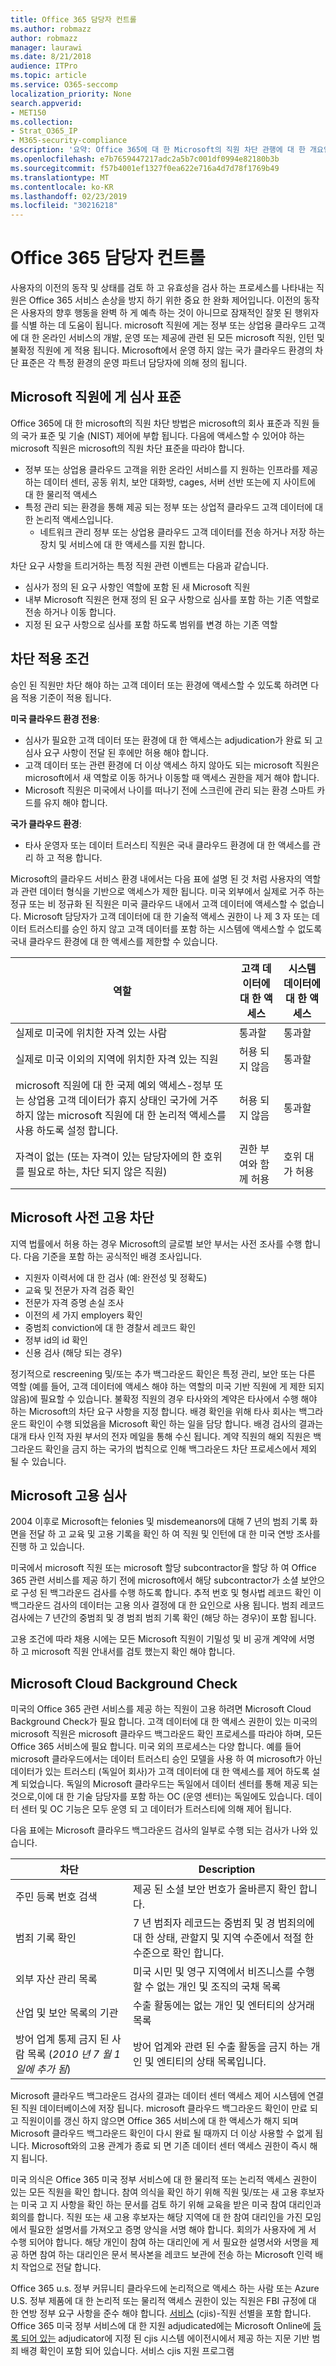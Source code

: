 ```yaml
---
title: Office 365 담당자 컨트롤
ms.author: robmazz
author: robmazz
manager: laurawi
ms.date: 8/21/2018
audience: ITPro
ms.topic: article
ms.service: O365-seccomp
localization_priority: None
search.appverid:
- MET150
ms.collection:
- Strat_O365_IP
- M365-security-compliance
description: '요약: Office 365에 대 한 Microsoft의 직원 차단 관행에 대 한 개요입니다.'
ms.openlocfilehash: e7b7659447217adc2a5b7c001df0994e82180b3b
ms.sourcegitcommit: f57b4001ef1327f0ea622e716a4d7d78f1769b49
ms.translationtype: MT
ms.contentlocale: ko-KR
ms.lasthandoff: 02/23/2019
ms.locfileid: "30216218"
---
```

# <a name="office-365-personnel-controls"></a>Office 365 담당자 컨트롤 

사용자의 이전의 동작 및 상태를 검토 하 고 유효성을 검사 하는 프로세스를 나타내는 직원은 Office 365 서비스 손상을 방지 하기 위한 중요 한 완화 제어입니다. 이전의 동작은 사용자의 향후 행동을 완벽 하 게 예측 하는 것이 아니므로 잠재적인 잘못 된 행위자를 식별 하는 데 도움이 됩니다. microsoft 직원에 게는 정부 또는 상업용 클라우드 고객에 대 한 온라인 서비스의 개발, 운영 또는 제공에 관련 된 모든 microsoft 직원, 인턴 및 불확정 직원에 게 적용 됩니다. Microsoft에서 운영 하지 않는 국가 클라우드 환경의 차단 표준은 각 특정 환경의 운영 파트너 담당자에 의해 정의 됩니다.

## <a name="microsofts-personnel-screening-standard"></a>Microsoft 직원에 게 심사 표준

Office 365에 대 한 microsoft의 직원 차단 방법은 microsoft의 회사 표준과 직원 들의 국가 표준 및 기술 (NIST) 제어에 부합 됩니다. 다음에 액세스할 수 있어야 하는 microsoft 직원은 microsoft의 직원 차단 표준을 따라야 합니다.
- 정부 또는 상업용 클라우드 고객을 위한 온라인 서비스를 지 원하는 인프라를 제공 하는 데이터 센터, 공동 위치, 보안 대화방, cages, 서버 선반 또는에 지 사이트에 대 한 물리적 액세스
- 특정 관리 되는 환경을 통해 제공 되는 정부 또는 상업적 클라우드 고객 데이터에 대 한 논리적 액세스입니다.
    - 네트워크 관리 정부 또는 상업용 클라우드 고객 데이터를 전송 하거나 저장 하는 장치 및 서비스에 대 한 액세스를 지원 합니다.

차단 요구 사항을 트리거하는 특정 직원 관련 이벤트는 다음과 같습니다.
- 심사가 정의 된 요구 사항인 역할에 포함 된 새 Microsoft 직원
- 내부 Microsoft 직원은 현재 정의 된 요구 사항으로 심사를 포함 하는 기존 역할로 전송 하거나 이동 합니다.
- 지정 된 요구 사항으로 심사를 포함 하도록 범위를 변경 하는 기존 역할

## <a name="screening-enforcement-criteria"></a>차단 적용 조건

승인 된 직원만 차단 해야 하는 고객 데이터 또는 환경에 액세스할 수 있도록 하려면 다음 적용 기준이 적용 됩니다.

**미국 클라우드 환경 전용**:
- 심사가 필요한 고객 데이터 또는 환경에 대 한 액세스는 adjudication가 완료 되 고 심사 요구 사항이 전달 된 후에만 허용 해야 합니다.
- 고객 데이터 또는 관련 환경에 더 이상 액세스 하지 않아도 되는 microsoft 직원은 microsoft에서 새 역할로 이동 하거나 이동할 때 액세스 권한을 제거 해야 합니다.
- Microsoft 직원은 미국에서 나이를 떠나기 전에 스크린에 관리 되는 환경 스마트 카드를 유지 해야 합니다.

**국가 클라우드 환경**:
- 타사 운영자 또는 데이터 트러스티 직원은 국내 클라우드 환경에 대 한 액세스를 관리 하 고 적용 합니다.

Microsoft의 클라우드 서비스 환경 내에서는 다음 표에 설명 된 것 처럼 사용자의 역할과 관련 데이터 형식을 기반으로 액세스가 제한 됩니다. 미국 외부에서 실제로 거주 하는 정규 또는 비 정규화 된 직원은 미국 클라우드 내에서 고객 데이터에 액세스할 수 없습니다. Microsoft 담당자가 고객 데이터에 대 한 기술적 액세스 권한이 나 제 3 자 또는 데이터 트러스티를 승인 하지 않고 고객 데이터를 포함 하는 시스템에 액세스할 수 없도록 국내 클라우드 환경에 대 한 액세스를 제한할 수 있습니다.

| 역할 | 고객 데이터에 대 한 액세스 | 시스템 데이터에 대 한 액세스 |
|-----------------------------------------------------------------------------------------------------------------------------------------------------------------------------------------------|------------------------------|---------------------------------|
| 실제로 미국에 위치한 자격 있는 사람 | 통과할 | 통과할 |
| 실제로 미국 이외의 지역에 위치한 자격 있는 직원 | 허용 되지 않음 | 통과할 |
| microsoft 직원에 대 한 국제 예외 액세스-정부 또는 상업용 고객 데이터가 휴지 상태인 국가에 거주 하지 않는 microsoft 직원에 대 한 논리적 액세스를 사용 하도록 설정 합니다. | 허용 되지 않음 | 통과할 |
| 자격이 없는 (또는 자격이 있는 담당자에의 한 호위를 필요로 하는, 차단 되지 않은 직원) | 권한 부여와 함께 허용 | 호위 대가 허용 |


## <a name="microsoft-pre-employment-screening"></a>Microsoft 사전 고용 차단

지역 법률에서 허용 하는 경우 Microsoft의 글로벌 보안 부서는 사전 조사를 수행 합니다. 다음 기준을 포함 하는 공식적인 배경 조사입니다.
- 지원자 이력서에 대 한 검사 (예: 완전성 및 정확도)
- 교육 및 전문가 자격 검증 확인
- 전문가 자격 증명 손실 조사
- 이전의 세 가지 employers 확인
- 중범죄 conviction에 대 한 경찰서 레코드 확인
- 정부 id의 id 확인
- 신용 검사 (해당 되는 경우)

정기적으로 rescreening 및/또는 추가 백그라운드 확인은 특정 관리, 보안 또는 다른 역할 (예를 들어, 고객 데이터에 액세스 해야 하는 역할의 미국 기반 직원에 게 제한 되지 않음)에 필요할 수 있습니다. 불확정 직원의 경우 타사와의 계약은 타사에서 수행 해야 하는 Microsoft의 차단 요구 사항을 지정 합니다. 배경 확인을 위해 타사 회사는 백그라운드 확인이 수행 되었음을 Microsoft 확인 하는 일을 담당 합니다. 배경 검사의 결과는 대개 타사 인적 자원 부서의 전자 메일을 통해 수신 됩니다. 계약 직원의 해외 직원은 백그라운드 확인을 금지 하는 국가의 법칙으로 인해 백그라운드 차단 프로세스에서 제외 될 수 있습니다.

## <a name="microsoft-employment-screening"></a>Microsoft 고용 심사
2004 이후로 Microsoft는 felonies 및 misdemeanors에 대해 7 년의 범죄 기록 화면을 전달 하 고 교육 및 고용 기록을 확인 하 여 직원 및 인턴에 대 한 미국 연방 조사를 진행 하 고 있습니다.

미국에서 microsoft 직원 또는 microsoft 할당 subcontractor을 할당 하 여 Office 365 관련 서비스를 제공 하기 전에 microsoft에서 해당 subcontractor가 소셜 보안으로 구성 된 백그라운드 검사를 수행 하도록 합니다. 추적 번호 및 형사법 레코드 확인 이 백그라운드 검사의 데이터는 고용 의사 결정에 대 한 요인으로 사용 됩니다. 범죄 레코드 검사에는 7 년간의 중범죄 및 경 범죄 범죄 기록 확인 (해당 하는 경우)이 포함 됩니다.

고용 조건에 따라 채용 시에는 모든 Microsoft 직원이 기밀성 및 비 공개 계약에 서명 하 고 microsoft 직원 안내서를 검토 했는지 확인 해야 합니다.

## <a name="microsoft-cloud-background-check"></a>Microsoft Cloud Background Check
미국의 Office 365 관련 서비스를 제공 하는 직원이 고용 하려면 Microsoft Cloud Background Check가 필요 합니다. 고객 데이터에 대 한 액세스 권한이 있는 미국의 microsoft 직원은 microsoft 클라우드 백그라운드 확인 프로세스를 따라야 하며, 모든 Office 365 서비스에 필요 합니다. 미국 외의 프로세스는 다양 합니다. 예를 들어 microsoft 클라우드에서는 데이터 트러스티 승인 모델을 사용 하 여 microsoft가 아닌 데이터가 있는 트러스티 (독일어 회사)가 고객 데이터에 대 한 액세스를 제어 하도록 설계 되었습니다. 독일의 Microsoft 클라우드는 독일에서 데이터 센터를 통해 제공 되는 것으로,이에 대 한 기술 담당자를 포함 하는 OC (운영 센터)는 독일에도 있습니다. 데이터 센터 및 OC 기능은 모두 운영 되 고 데이터가 트러스티에 의해 제어 됩니다.

다음 표에는 Microsoft 클라우드 백그라운드 검사의 일부로 수행 되는 검사가 나와 있습니다.

| 차단 | Description |
|--------------------------------------------------------|---------------------------------------------------------------------------------------------------------------------------------------------------------|
| 주민 등록 번호 검색 | 제공 된 소셜 보안 번호가 올바른지 확인 합니다. |
| 범죄 기록 확인 | 7 년 범죄자 레코드는 중범죄 및 경 범죄의에 대 한 상태, 관할지 및 지역 수준에서 적절 한 수준으로 확인 합니다. |
| 외부 자산 관리 목록 | 미국 시민 및 영구 지역에서 비즈니스를 수행할 수 없는 개인 및 조직의 국채 목록 |
| 산업 및 보안 목록의 기관 | 수출 활동에는 없는 개인 및 엔터티의 상거래 목록 |
| 방어 업계 통제 금지 된 사람 목록 (*2010 년 7 월 1 일에 추가 됨*) | 방어 업계와 관련 된 수출 활동을 금지 하는 개인 및 엔티티의 상태 목록입니다. |


Microsoft 클라우드 백그라운드 검사의 결과는 데이터 센터 액세스 제어 시스템에 연결 된 직원 데이터베이스에 저장 됩니다. microsoft 클라우드 백그라운드 확인이 만료 되 고 직원이이를 갱신 하지 않으면 Office 365 서비스에 대 한 액세스가 해지 되며 Microsoft 클라우드 백그라운드 확인이 다시 완료 될 때까지 더 이상 사용할 수 없게 됩니다. Microsoft와의 고용 관계가 종료 되 면 기존 데이터 센터 액세스 권한이 즉시 해지 됩니다.

미국 의식은 Office 365 미국 정부 서비스에 대 한 물리적 또는 논리적 액세스 권한이 있는 모든 직원을 확인 합니다. 참여 의식을 확인 하기 위해 직원 및/또는 새 고용 후보자는 미국 고 지 사항을 확인 하는 문서를 검토 하기 위해 교육을 받은 미국 참여 대리인과 회의를 합니다. 직원 또는 새 고용 후보자는 해당 지역에 대 한 참여 대리인을 가진 모임에서 필요한 설명서를 가져오고 증명 양식을 서명 해야 합니다. 회의가 사용자에 게 서 수행 되어야 합니다. 해당 개인이 참여 하는 대리인에 게 서 필요한 설명서와 서명을 제공 하면 참여 하는 대리인은 문서 복사본을 레코드 보관에 전송 하는 Microsoft 인력 배치 작업으로 전달 합니다.

Office 365 u.s. 정부 커뮤니티 클라우드에 논리적으로 액세스 하는 사람 또는 Azure U.S. 정부 제품에 대 한 논리적 또는 물리적 액세스 권한이 있는 직원은 FBI 규정에 대 한 연방 정부 요구 사항을 준수 해야 합니다. [ 서비스](https://www.fbi.gov/services/cjis) (cjis)-직원 선별을 포함 합니다. Office 365 미국 정부 서비스에 대 한 지원 adjudicated에는 Microsoft Online에 [등록 되어 있는](https://blogs.office.com/2013/10/23/california-and-microsoft-sign-cjis-security-policy-agreement/) adjudicator에 지정 된 cjis 시스템 에이전시에서 제공 하는 지문 기반 범죄 배경 확인이 포함 되어 있습니다. 서비스 cjis 지원 프로그램

